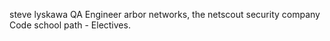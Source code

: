 steve lyskawa
QA Engineer
arbor networks, the netscout security company
Code school path - Electives.
